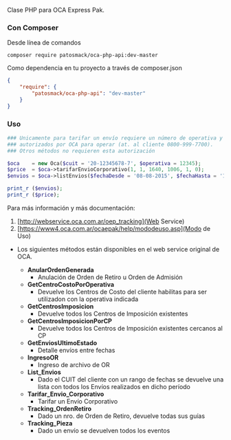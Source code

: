 Clase PHP para OCA Express Pak.

### Con Composer
Desde línea de comandos
```
composer require patosmack/oca-php-api:dev-master
```

Como dependencia en tu proyecto a través de composer.json

```json
{
    "require": {
        "patosmack/oca-php-api": "dev-master"
    }
}
```
### Uso

```php
### Unicamente para tarifar un envío requiere un número de operativa y CUIT válidos,
### autorizados por OCA para operar (at. al cliente 0800-999-7700). 
### Otros métodos no requieren esta autorización

$oca 	= new Oca($cuit = '20-12345678-7', $operativa = 12345);
$price 	= $oca->tarifarEnvioCorporativo(1, 1, 1640, 1006, 1, 0);
$envios = $oca->listEnvios($fechaDesde = '08-08-2015', $fechaHasta = '13-08-2015');

print_r ($envios);
print_r ($price);
```

Para más información y más documentación:
1) [http://webservice.oca.com.ar/oep_tracking](Web Service)
2) [https://www4.oca.com.ar/ocaepak/help/mododeuso.asp](Modo de Uso)

* Los siguientes métodos están disponibles en el web service original de OCA. 

	* **AnularOrdenGenerada**
		- Anulación de Orden de Retiro u Orden de Admisión
	* **GetCentroCostoPorOperativa**
		- Devuelve los Centros de Costo del cliente habilitas para ser utilizadon con la operativa indicada
	* **GetCentrosImposicion**
		- Devuelve todos los Centros de Imposición existentes
	* **GetCentrosImposicionPorCP**
		- Devuelve todos los Centros de Imposición existentes cercanos al CP
	* **GetEnviosUltimoEstado**
		- Detalle envíos entre fechas
	* **IngresoOR**
		- Ingreso de archivo de OR
	* **List_Envios**
		- Dado el CUIT del cliente con un rango de fechas se devuelve una lista con todos los Envíos realizados en dicho período
	* **Tarifar_Envio_Corporativo**
		- Tarifar un Envío Corporativo
	* **Tracking_OrdenRetiro**
		- Dado un nro. de Orden de Retiro, devuelve todas sus guías
	* **Tracking_Pieza**
		- Dado un envío se devuelven todos los eventos  